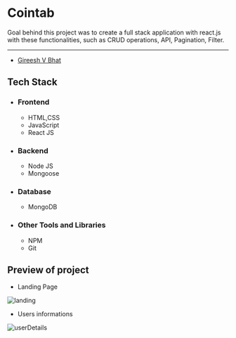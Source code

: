 # Cointab

<p>
Goal behind this project was to create a full stack application with react.js with these functionalities, such as CRUD operations,  API, Pagination, Filter.
</p>

___
 <ul>
        <li><a href="https://github.com/1Gireesh">Gireesh V Bhat</a></li>
  </ul>
  
## Tech Stack
 - ### Frontend 
   * HTML,CSS
   * JavaScript
   * React JS

 - ### Backend
   * Node JS
   * Mongoose
   
 - ### Database
   * MongoDB

 - ### Other Tools and Libraries 
   * NPM
   * Git



 ## Preview of project

   - Landing Page 
<img src="" alt="landing" />

   - Users informations
<img src="" alt="userDetails" />



